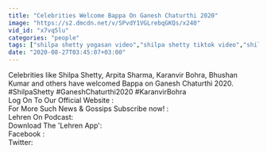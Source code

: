 ```yaml
---
title: "Celebrities Welcome Bappa On Ganesh Chaturthi 2020"
image: "https://s2.dmcdn.net/v/SPvdY1VGLrebqGKQs/x240"
vid_id: "x7vq5lu"
categories: "people"
tags: ["shilpa shetty yogasan video","shilpa shetty tiktok video","shilpa shetty dance"]
date: "2020-08-27T03:45:07+03:00"
---
```

Celebrities like Shilpa Shetty, Arpita Sharma, Karanvir Bohra, Bhushan Kumar and others have welcomed Bappa on Ganesh Chaturthi 2020. #ShilpaShetty #GaneshChaturthi2020 #KaranvirBohra  <br>Log On To Our Official Website :   <br>For More Such News &amp; Gossips Subscribe now! :   <br>Lehren On Podcast:   <br>Download The 'Lehren App':   <br>Facebook :   <br>Twitter: 
